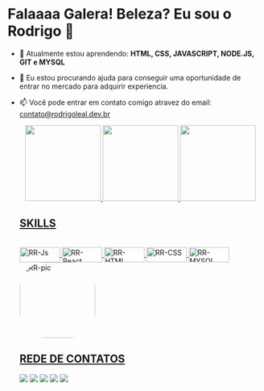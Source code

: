 # Falaaaa Galera! Beleza? Eu sou o Rodrigo 👋


- 🌱 Atualmente estou aprendendo: **HTML, CSS, JAVASCRIPT, NODE.JS, GIT e MYSQL**
- 🤔 Eu estou procurando ajuda para conseguir uma oportunidade de entrar no mercado para adquirir experiencia.
- 📫 Você pode entrar em contato comigo atravez do email: contato@rodrigoleal.dev.br


  <div align="center">
    <a href="https://github.com/RR-LEAL">
    <img height="150em" src="https://github-readme-stats.vercel.app/api?username=RR-LEAL&show_icons=true&theme=vue-dark&include_all_commits=true&count_private=true"/>
    <img height="150em" src="https://github-readme-stats.vercel.app/api/top-langs/?username=RR-LEAL&layout=compact&langs_count=7&theme=vue-dark"/>
    <img height="150em" src="https://github-readme-streak-stats.herokuapp.com/?user=RR-LEAL"/>
  </div>

  ## SKILLS
  
  <div style="display: inline_block"><br>
    <img align="center" alt="RR-Js" height="30" width="80" src="https://img.shields.io/badge/JavaScript-F7DF1E?style=for-the-badge&logo=javascript&logoColor=black">
    <img align="center" alt="RR-React" height="30" width="80" src="https://img.shields.io/badge/React-20232A?style=for-the-badge&logo=react&logoColor=61DAFB">
    <img align="center" alt="RR-HTML" height="30" width="80" src="https://img.shields.io/badge/HTML5-E34F26?style=for-the-badge&logo=html5&logoColor=white">
    <img align="center" alt="RR-CSS" height="30" width="80" src="https://img.shields.io/badge/CSS3-1572B6?style=for-the-badge&logo=css3&logoColor=white">
    <img align="center" alt="RR-MYSQL" height="30" width="80" src="https://img.shields.io/badge/MySQL-00000F?style=for-the-badge&logo=mysql&logoColor=white">
    <img align="center"  alt="RR-pic" height="150" style="border-radius:50px" src="https://share-cdn.picrew.me/shareImg/org/202111/338224_ZVNLg2Hx.png">
  </div>
 
  ## REDE DE CONTATOS
  
  <div> 
  
  <a href="https://www.instagram.com/rodrigo.rodriguesleal.9/" target="_blank"><img src="https://img.shields.io/badge/-Instagram-%23E4405F?style=for-the-badge&logo=instagram&logoColor=white" target="_blank"></a>
 	<a href="https://www.twitch.tv/lealdigo" target="_blank"><img src="https://img.shields.io/badge/Twitch-9146FF?style=for-the-badge&logo=twitch&logoColor=white" target="_blank"></a>
  <a href="https://discord.gg/UuyyFTA5KZ" target="_blank"><img src="https://img.shields.io/badge/Discord-7289DA?style=for-the-badge&logo=discord&logoColor=white" target="_blank"></a> 
  <a href = "mailto:contato@rodrigoleal.dev.br"><img src="https://img.shields.io/badge/-Gmail-%23333?style=for-the-badge&logo=gmail&logoColor=white" target="_blank"></a>
  <a href="https://www.linkedin.com/in/rodrigo-rodrigues-leal-b6020b151/" target="_blank"><img src="https://img.shields.io/badge/-LinkedIn-%230077B5?style=for-the-badge&logo=linkedin&logoColor=white" target="_blank"></a> 
 
</div>
  
  
